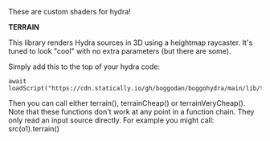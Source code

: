 These are custom shaders for hydra!

**TERRAIN**

This library renders Hydra sources in 3D using a heightmap raycaster. It's tuned to look "cool" with no extra parameters (but there are some).

Simply add this to the top of your hydra code:

```
await loadScript("https://cdn.statically.io/gh/boggodan/boggohydra/main/lib/terrain.js")
```

Then you can call either terrain(), terrainCheap() or terrainVeryCheap(). Note that these functions don't work at any point in a function chain. They only read an input source directly. For example you might call:
src(o1).terrain()

